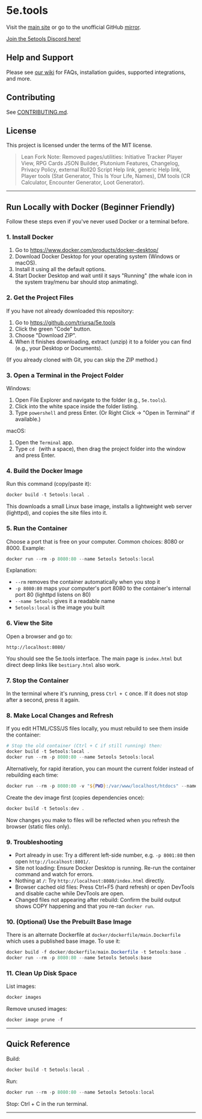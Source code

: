 # 5e.tools

Visit the [main site](https://5e.tools/index.html) or go to the unofficial GitHub [mirror](index.html).

[Join the 5etools Discord here!](https://discord.gg/5etools)

## Help and Support

Please see [our wiki](https://wiki.tercept.net/) for FAQs, installation guides, supported integrations, and more.

## Contributing

See [CONTRIBUTING.md](CONTRIBUTING.md).

## License

This project is licensed under the terms of the MIT license.

> Lean Fork Note: Removed pages/utilities: Initiative Tracker Player View, RPG Cards JSON Builder, Plutonium Features, Changelog, Privacy Policy, external Roll20 Script Help link, generic Help link, Player tools (Stat Generator, This Is Your Life, Names), DM tools (CR Calculator, Encounter Generator, Loot Generator).

---

## Run Locally with Docker (Beginner Friendly)

Follow these steps even if you've never used Docker or a terminal before.

### 1. Install Docker
1. Go to https://www.docker.com/products/docker-desktop/
2. Download Docker Desktop for your operating system (Windows or macOS).
3. Install it using all the default options.
4. Start Docker Desktop and wait until it says "Running" (the whale icon in the system tray/menu bar should stop animating).

### 2. Get the Project Files
If you have not already downloaded this repository:
1. Go to https://github.com/triursa/5e.tools
2. Click the green "Code" button.
3. Choose "Download ZIP".
4. When it finishes downloading, extract (unzip) it to a folder you can find (e.g., your Desktop or Documents).

(If you already cloned with Git, you can skip the ZIP method.)

### 3. Open a Terminal in the Project Folder
Windows:
1. Open File Explorer and navigate to the folder (e.g., `5e.tools`).
2. Click into the white space inside the folder listing.
3. Type `powershell` and press Enter. (Or Right Click -> "Open in Terminal" if available.)

macOS:
1. Open the `Terminal` app.
2. Type `cd ` (with a space), then drag the project folder into the window and press Enter.

### 4. Build the Docker Image
Run this command (copy/paste it):
```powershell
docker build -t 5etools:local .
```
This downloads a small Linux base image, installs a lightweight web server (lighttpd), and copies the site files into it.

### 5. Run the Container
Choose a port that is free on your computer. Common choices: 8080 or 8000. Example:
```powershell
docker run --rm -p 8080:80 --name 5etools 5etools:local
```
Explanation:
- `--rm` removes the container automatically when you stop it
- `-p 8080:80` maps your computer's port 8080 to the container's internal port 80 (lighttpd listens on 80)
- `--name 5etools` gives it a readable name
- `5etools:local` is the image you built

### 6. View the Site
Open a browser and go to:
```
http://localhost:8080/
```
You should see the 5e.tools interface. The main page is `index.html` but direct deep links like `bestiary.html` also work.

### 7. Stop the Container
In the terminal where it's running, press `Ctrl + C` once. If it does not stop after a second, press it again.

### 8. Make Local Changes and Refresh
If you edit HTML/CSS/JS files locally, you must rebuild to see them inside the container:
```powershell
# Stop the old container (Ctrl + C if still running) then:
docker build -t 5etools:local .
docker run --rm -p 8080:80 --name 5etools 5etools:local
```
Alternatively, for rapid iteration, you can mount the current folder instead of rebuilding each time:
```powershell
docker run --rm -p 8080:80 -v "${PWD}:/var/www/localhost/htdocs" --name 5etools 5etools:dev
```
Create the dev image first (copies dependencies once):
```powershell
docker build -t 5etools:dev .
```
Now changes you make to files will be reflected when you refresh the browser (static files only).

### 9. Troubleshooting
- Port already in use: Try a different left-side number, e.g. `-p 8001:80` then open `http://localhost:8001/`.
- Site not loading: Ensure Docker Desktop is running. Re-run the container command and watch for errors.
- Nothing at `/`: Try `http://localhost:8080/index.html` directly.
- Browser cached old files: Press Ctrl+F5 (hard refresh) or open DevTools and disable cache while DevTools are open.
- Changed files not appearing after rebuild: Confirm the build output shows COPY happening and that you re-ran `docker run`.

### 10. (Optional) Use the Prebuilt Base Image
There is an alternate Dockerfile at `docker/dockerfile/main.Dockerfile` which uses a published base image. To use it:
```powershell
docker build -f docker/dockerfile/main.Dockerfile -t 5etools:base .
docker run --rm -p 8080:80 --name 5etools 5etools:base
```

### 11. Clean Up Disk Space
List images:
```powershell
docker images
```
Remove unused images:
```powershell
docker image prune -f
```

---

## Quick Reference
Build:
```powershell
docker build -t 5etools:local .
```
Run:
```powershell
docker run --rm -p 8080:80 --name 5etools 5etools:local
```
Stop: Ctrl + C in the run terminal.

---
